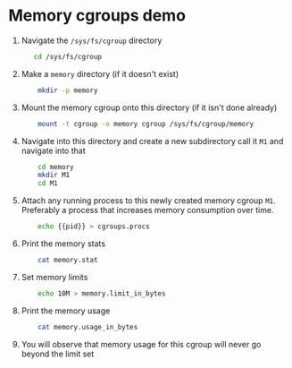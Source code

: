 # Memory cgroups demo

1. Navigate the `/sys/fs/cgroup` directory
     ```bash
        cd /sys/fs/cgroup
    ```
1. Make a `memory` directory (if it doesn't exist)
    ```bash
        mkdir -p memory
    ```
1. Mount the memory cgroup onto this directory (if it isn't done already)
    ```bash
        mount -t cgroup -o memory cgroup /sys/fs/cgroup/memory
    ```
1. Navigate into this directory and create a new subdirectory call it `M1` and navigate into that
    ```bash
        cd memory
        mkdir M1
        cd M1
    ```
1. Attach any running process to this newly created memory cgroup `M1`. Preferably a process that increases memory consumption over time.
    ```bash
        echo {{pid}} > cgroups.procs
    ```
1. Print the memory stats
    ```bash
        cat memory.stat
    ```
1. Set memory limits
    ```bash
        echo 10M > memory.limit_in_bytes
    ```
1. Print the memory usage
    ```bash
        cat memory.usage_in_bytes
    ```
1. You will observe that memory usage for this cgroup will never go beyond the limit set
